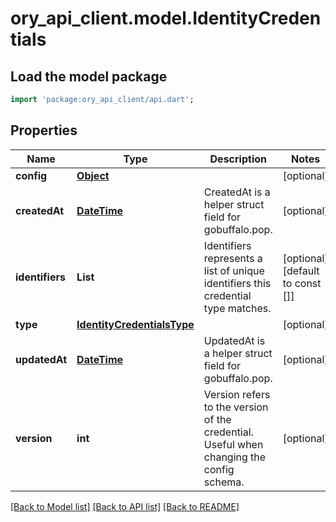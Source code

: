 # ory_api_client.model.IdentityCredentials

## Load the model package
```dart
import 'package:ory_api_client/api.dart';
```

## Properties
Name | Type | Description | Notes
------------ | ------------- | ------------- | -------------
**config** | [**Object**](.md) |  | [optional] 
**createdAt** | [**DateTime**](DateTime.md) | CreatedAt is a helper struct field for gobuffalo.pop. | [optional] 
**identifiers** | **List<String>** | Identifiers represents a list of unique identifiers this credential type matches. | [optional] [default to const []]
**type** | [**IdentityCredentialsType**](IdentityCredentialsType.md) |  | [optional] 
**updatedAt** | [**DateTime**](DateTime.md) | UpdatedAt is a helper struct field for gobuffalo.pop. | [optional] 
**version** | **int** | Version refers to the version of the credential. Useful when changing the config schema. | [optional] 

[[Back to Model list]](../README.md#documentation-for-models) [[Back to API list]](../README.md#documentation-for-api-endpoints) [[Back to README]](../README.md)


